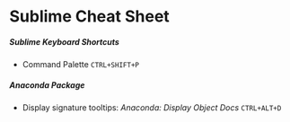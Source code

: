 # Sublime Cheat Sheet
##### Sublime Keyboard Shortcuts
* Command Palette `CTRL+SHIFT+P`

##### Anaconda Package
* Display signature tooltips: _Anaconda: Display Object Docs_ `CTRL+ALT+D`

